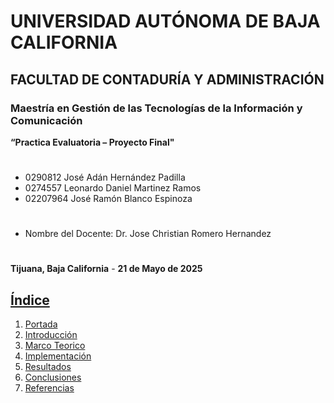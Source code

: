 # UNIVERSIDAD AUTÓNOMA DE BAJA CALIFORNIA 

## FACULTAD DE CONTADURÍA Y ADMINISTRACIÓN 

### Maestría en Gestión de las Tecnologías de la Información y Comunicación 

**“Practica Evaluatoria – Proyecto Final"**
#
* 0290812 José Adán Hernández Padilla
* 0274557 Leonardo Daniel Martinez Ramos
* 02207964 José Ramón Blanco Espinoza
# 
* Nombre del Docente:
Dr. Jose Christian Romero Hernandez
#
__Tijuana, Baja California__ -
__21 de Mayo de 2025__

## [Índice](./indice.md)

1. [Portada](./portada.md)
2. [Introducción](./introduccion.md)
3. [Marco Teorico](./marcoteorico.md)
4. [Implementación](./implementacion.md)
5. [Resultados](./resultados.md)
6. [Conclusiones](./conclusiones.md)
7. [Referencias](./referencias.md)